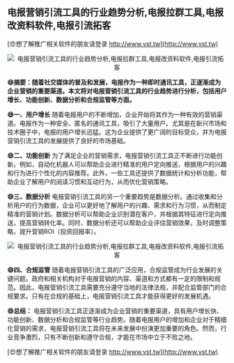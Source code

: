 ## **电报营销引流工具的行业趋势分析,电报拉群工具,电报改资料软件,电报引流拓客**

[😍想了解推广相关软件的朋友请登录 http://www.vst.tw](http://www.vst.tw)

 <center><img src="https://vst.tw/MP4/tuiguang/png/0.png" alt="电报营销引流工具的行业趋势分析,电报拉群工具,电报改资料软件,电报引流拓客"></center>

**😄摘要：随着社交媒体的普及和发展，电报作为一种即时通讯工具，正逐渐成为企业营销的重要渠道。本文将对电报营销引流工具的行业趋势进行分析，包括用户增长、功能创新、数据分析和合规监管等方面。**

**😄一、用户增长**
随着电报用户的不断增加，企业开始将其作为一种有效的营销渠道。电报作为一种安全、匿名的通讯工具，吸引了大量用户。尤其是在新兴市场和技术圈子中，电报的用户增长迅猛。这为企业提供了更广阔的目标受众，并为电报营销引流工具的发展提供了良好的市场基础。

**😄二、功能创新**
为了满足企业的营销需求，电报营销引流工具正不断进行功能创新。例如，自动化机器人可以帮助企业进行精准的用户定向推送，根据用户的兴趣和行为进行个性化的内容推荐。此外，一些工具还提供了数据统计和分析功能，帮助企业了解用户的阅读习惯和互动行为，从而优化营销策略。

**😄三、数据分析**
电报营销引流工具的另一个重要趋势是数据分析。通过收集和分析用户的行为数据，企业可以更好地了解用户的兴趣、需求和行为习惯，从而制定精准的营销计划。数据分析可以帮助企业识别潜在客户，并根据其特征进行定向推送，提高营销转化率。同时，数据分析还可以帮助企业评估营销效果，及时调整策略，提升营销ROI（投资回报率）。

 <center><img src="https://vst.tw/MP4/tuiguang/png/7.png" alt="电报营销引流工具的行业趋势分析,电报拉群工具,电报改资料软件,电报引流拓客"></center>

**😄四、合规监管**
随着电报营销引流工具的广泛应用，合规监管成为行业发展的关键问题。政府和相关机构对于电报营销的内容、渠道和方式都有一定的限制和规范。因此，电报营销引流工具需要充分遵守当地的法律法规，并配合监管部门的合规要求。只有在合规的基础上，电报营销引流工具才能获得更好的发展机遇。

**😄总结：**
电报营销引流工具正逐渐成为企业营销的重要渠道，具有用户增长快、功能创新、数据分析和合规监管等行业趋势。随着电报用户的增加和企业对于精细化营销的需求，电报营销引流工具将在未来发展中扮演更加重要的角色。然而，行业竞争激烈，只有不断创新和遵守合规，才能在市场中立于不败之地。

[😍想了解推广相关软件的朋友请登录 http://www.vst.tw](http://www.vst.tw)



